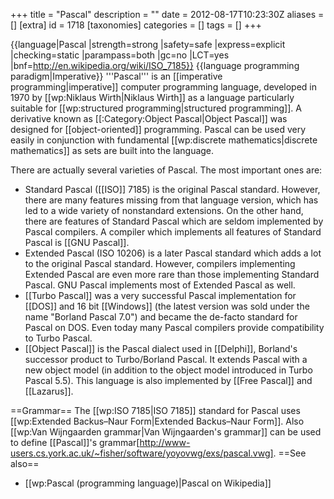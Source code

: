 +++
title = "Pascal"
description = ""
date = 2012-08-17T10:23:30Z
aliases = []
[extra]
id = 1718
[taxonomies]
categories = []
tags = []
+++

{{language|Pascal
|strength=strong
|safety=safe
|express=explicit
|checking=static
|parampass=both
|gc=no
|LCT=yes
|bnf=http://en.wikipedia.org/wiki/ISO_7185}}
{{language programming paradigm|Imperative}}
'''Pascal''' is an [[imperative programming|imperative]] computer programming language, developed in 1970 by [[wp:Niklaus Wirth|Niklaus Wirth]] as a language particularly suitable for [[wp:structured programming|structured programming]]. A derivative known as [[:Category:Object Pascal|Object Pascal]] was designed for [[object-oriented]] programming. Pascal can be used very easily in conjunction with fundamental [[wp:discrete mathematics|discrete mathematics]] as sets are built into the language.

There are actually several varieties of Pascal. The most important ones are:
* Standard Pascal ([[ISO]] 7185) is the original Pascal standard. However, there are many features missing from that language version, which has led to a wide variety of nonstandard extensions. On the other hand, there are features of Standard Pascal which are seldom implemented by Pascal compilers. A compiler which implements all features of Standard Pascal is [[GNU Pascal]].
* Extended Pascal (ISO 10206) is a later Pascal standard which adds a lot to the original Pascal standard. However, compilers implementing Extended Pascal are even more rare than those implementing Standard Pascal. GNU Pascal implements most of Extended Pascal as well.
* [[Turbo Pascal]] was a very successful Pascal implementation for [[DOS]] and 16 bit [[Windows]] (the latest version was sold under the name "Borland Pascal 7.0") and became the de-facto standard for Pascal on DOS. Even today many Pascal compilers provide compatibility to Turbo Pascal.
* [[Object Pascal]] is the Pascal dialect used in [[Delphi]], Borland's successor product to Turbo/Borland Pascal. It extends Pascal with a new object model (in addition to the object model introduced in Turbo Pascal 5.5). This language is also implemented by [[Free Pascal]] and [[Lazarus]].

==Grammar==
The [[wp:ISO 7185|ISO 7185]] standard for Pascal uses [[wp:Extended Backus–Naur Form|Extended Backus–Naur Form]].
Also [[wp:Van Wijngaarden grammar|Van Wijngaarden's grammar]] can be used to define
[[Pascal]]'s grammar[http://www-users.cs.york.ac.uk/~fisher/software/yoyovwg/exs/pascal.vwg].
==See also==
* [[wp:Pascal (programming language)|Pascal on Wikipedia]]
